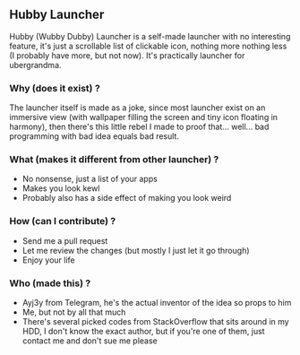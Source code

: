 ## Hubby Launcher ##

Hubby (Wubby Dubby) Launcher is a self-made launcher with no interesting feature, it's just a scrollable list of clickable icon, nothing more nothing less (I probably have more, but not now). It's practically launcher for ubergrandma.

### Why (does it exist) ? ###

The launcher itself is made as a joke, since most launcher exist on an immersive view (with wallpaper filling the screen and tiny icon floating in harmony), then there's this little rebel I made to proof that... well... bad programming with bad idea equals bad result.

### What (makes it different from other launcher) ? ###

* No nonsense, just a list of your apps
* Makes you look kewl
* Probably also has a side effect of making you look weird

### How (can I contribute) ? ###

* Send me a pull request
* Let me review the changes (but mostly I just let it go through)
* Enjoy your life

### Who (made this) ? ###

* Ayj3y from Telegram, he's the actual inventor of the idea so props to him
* Me, but not by all that much
* There's several picked codes from StackOverflow that sits around in my HDD, I don't know the exact author, but if you're one of them, just contact me and don't sue me please